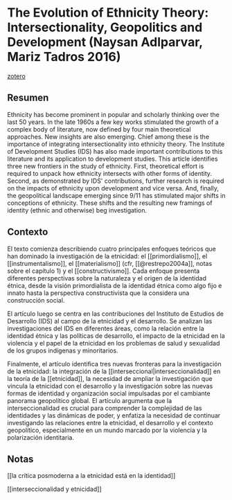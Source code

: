 # The Evolution of Ethnicity Theory: Intersectionality, Geopolitics and Development (Naysan Adlparvar, Mariz Tadros 2016)
[zotero](zotero://select/items/@adlparvar&tadros2016)

## Resumen
Ethnicity has become prominent in popular and scholarly thinking over the last 50 years. In the late 1960s a few key works stimulated the growth of a complex body of literature, now defined by four main theoretical approaches. New insights are also emerging. Chief among these is the importance of integrating intersectionality into ethnicity theory. The Institute of Development Studies (IDS) has also made important contributions to this literature and its application to development studies. This article identifies three new frontiers in the study of ethnicity. First, theoretical effort is required to unpack how ethnicity intersects with other forms of identity. Second, as demonstrated by IDS' contributions, further research is required on the impacts of ethnicity upon development and vice versa. And, finally, the geopolitical landscape emerging since 9/11 has stimulated major shifts in conceptions of ethnicity. These shifts and the resulting new framings of identity (ethnic and otherwise) beg investigation.

## Contexto
El texto comienza describiendo cuatro principales enfoques teóricos que han dominado la investigación de la etnicidad: el [[primordialismo]], el [[instrumentalismo]], el [[materialismo]] (cfr, [[@restrepo2004a]], notas sobre el capítulo 1) y el [[constructivismo]]. Cada enfoque presenta diferentes perspectivas sobre la naturaleza y el origen de la identidad étnica, desde la visión primordialista de la identidad étnica como algo fijo e innato hasta la perspectiva constructivista que la considera una construcción social.

El artículo luego se centra en las contribuciones del Instituto de Estudios de Desarrollo (IDS) al campo de la etnicidad y el desarrollo. Se analizan las investigaciones del IDS en diferentes áreas, como la relación entre la identidad étnica y las políticas de desarrollo, el impacto de la etnicidad en la violencia y el papel de la etnicidad en los problemas de salud y sexualidad de los grupos indígenas y minoritarios.

Finalmente, el artículo identifica tres nuevas fronteras para la investigación de la etnicidad: la integración de la [[interseccional|interseccionalidad]] en la teoría de la [[etnicidad]], la necesidad de ampliar la investigación que vincula la etnicidad con el desarrollo y la investigación sobre las nuevas formas de identidad y organización social impulsadas por el cambiante panorama geopolítico global. El artículo argumenta que la interseccionalidad es crucial para comprender la complejidad de las identidades y las dinámicas de poder, y enfatiza la necesidad de continuar investigando las relaciones entre la etnicidad, el desarrollo y el contexto geopolítico, especialmente en un mundo marcado por la violencia y la polarización identitaria.

## Notas

[[la crítica posmoderna a la etnicidad está en la identidad]]

[[interseccionalidad y etnicidad]]
